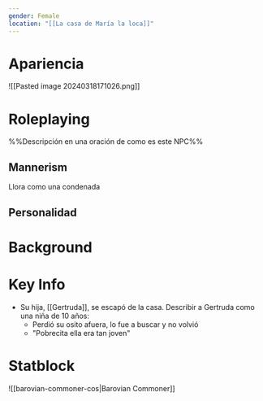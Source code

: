 ```yaml
---
gender: Female
location: "[[La casa de María la loca]]"
---
```

# Apariencia
![[Pasted image 20240318171026.png]]
# Roleplaying
%%Descripción en una oración de como es este NPC%%
## Mannerism
Llora como una condenada
## Personalidad
# Background
# Key Info
- Su hija, [[Gertruda]], se escapó de la casa. Describir a Gertruda como una niña de 10 años:
	- Perdió su osito afuera, lo fue a buscar y no volvió
	- "Pobrecita ella era tan joven"

# Statblock
![[barovian-commoner-cos|Barovian Commoner]]